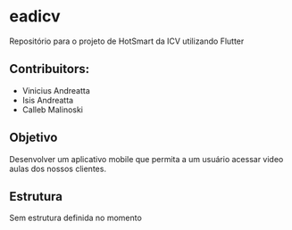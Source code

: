 # eadicv

Repositório para o projeto de HotSmart da ICV utilizando Flutter

## Contribuitors:

- Vinicius Andreatta
- Isis Andreatta
- Calleb Malinoski

## Objetivo

Desenvolver um aplicativo mobile que permita a um usuário acessar video aulas dos nossos clientes.

## Estrutura

Sem estrutura definida no momento

